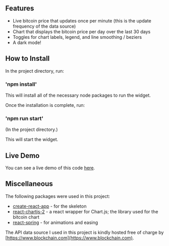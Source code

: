 ## Features

* Live bitcoin price that updates once per minute (this is the update frequency of the data source)
* Chart that displays the bitcoin price per day over the last 30 days
* Toggles for chart labels, legend, and line smoothing / beziers
* A dark mode!

## How to Install

In the project directory, run:

### 'npm install'

This will install all of the necessary node packages to run the widget.

Once the installation is complete, run:

### 'npm run start'

(In the project directory.)

This will start the widget.

## Live Demo

You can see a live demo of this code [here](https://alexdeakin.dev/bitcoin-widget-demo/).

## Miscellaneous

The following packages were used in this project:

* [create-react-app](https://github.com/facebook/create-react-app) - for the skeleton
*  [react-chartjs-2](https://github.com/jerairrest/react-chartjs-2) - a react wrapper for Chart.js; the library used for the bitcoin chart
* [react-spring](https://github.com/react-spring/react-spring) - for animations and easing

The API data source I used in this project is kindly hosted free of charge by [https://www.blockchain.com](https://www.blockchain.com).
